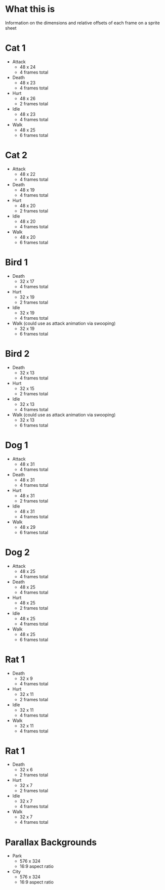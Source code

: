 # What this is
Information on the dimensions and relative offsets of each frame on a sprite sheet

# Cat 1
* Attack
    * 48 x 24
    * 4 frames total
* Death
    * 48 x 23
    * 4 frames total
* Hurt
    * 48 x 26
    * 2 frames total
* Idle
    * 48 x 23
    * 4 frames total
* Walk
    * 48 x 25
    * 6 frames total

# Cat 2
* Attack
    * 48 x 22
    * 4 frames total
* Death
    * 48 x 19
    * 4 frames total
* Hurt
    * 48 x 20
    * 2 frames total
* Idle
    * 48 x 20
    * 4 frames total
* Walk
    * 48 x 20
    * 6 frames total

# Bird 1
* Death
    * 32 x 17
    * 4 frames total
* Hurt
    * 32 x 19
    * 2 frames total
* Idle
    * 32 x 19
    * 4 frames total
* Walk (could use as attack animation via swooping)
    * 32 x 19
    * 6 frames total

# Bird 2
* Death
    * 32 x 13
    * 4 frames total
* Hurt
    * 32 x 15
    * 2 frames total
* Idle
    * 32 x 13
    * 4 frames total
* Walk (could use as attack animation via swooping)
    * 32 x 13
    * 6 frames total

# Dog 1
* Attack
    * 48 x 31
    * 4 frames total
* Death
    * 48 x 31
    * 4 frames total
* Hurt
    * 48 x 31
    * 2 frames total
* Idle
    * 48 x 31
    * 4 frames total
* Walk
    * 48 x 29
    * 6 frames total

# Dog 2
* Attack
    * 48 x 25
    * 4 frames total
* Death
    * 48 x 25
    * 4 frames total
* Hurt
    * 48 x 25
    * 2 frames total
* Idle
    * 48 x 25
    * 4 frames total
* Walk
    * 48 x 25
    * 6 frames total

# Rat 1
* Death
    * 32 x 9
    * 4 frames total
* Hurt
    * 32 x 11
    * 2 frames total
* Idle
    * 32 x 11
    * 4 frames total
* Walk
    * 32 x 11
    * 4 frames total

# Rat 1
* Death
    * 32 x 6
    * 2 frames total
* Hurt
    * 32 x 7
    * 2 frames total
* Idle
    * 32 x 7
    * 4 frames total
* Walk
    * 32 x 7
    * 4 frames total

# Parallax Backgrounds
* Park
    * 576 x 324
    * 16:9 aspect ratio
* City
    * 576 x 324
    * 16:9 aspect ratio